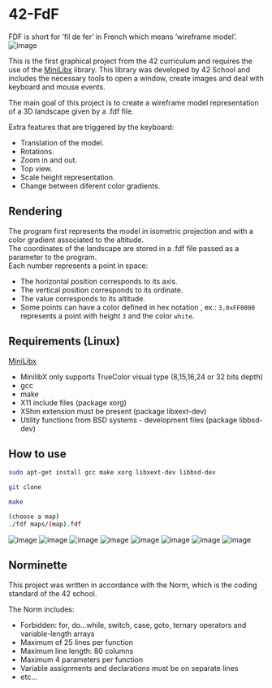 # 42-FdF
FDF is short for ’fil de fer’ in French which means ’wireframe model’.
![image](https://github.com/josevazf/42-FdF/blob/main/docs/img/img_6.png)

This is the first graphical project from the 42 curriculum and requires the use of the <a href="https://github.com/42Paris/minilibx-linux">MiniLibx</a> library. This library was developed by 42 School and includes the necessary tools to open a window, create images and deal with keyboard and mouse events.

The main goal of this project is to create a wireframe model representation of a 3D landscape given by a .fdf file. 

Extra features that are triggered by the keyboard:
- Translation of the model.
- Rotations.
- Zoom in and out.
- Top view.
- Scale height representation.
- Change between diferent color gradients.

## Rendering

The program first represents the model in isometric projection and with a color gradient associated to the altitude.\
The coordinates of the landscape are stored in a .fdf file passed as a parameter to
the program.\
Each number represents a point in space:
- The horizontal position corresponds to its axis.
- The vertical position corresponds to its ordinate.
- The value corresponds to its altitude.
- Some points can have a color defined in hex notation , ex.: `3,0xFF0000` represents a point with height `3` and the color `white`.

## Requirements (Linux)

<a href="https://github.com/42Paris/minilibx-linux">MiniLibx</a>
- MinilibX only supports TrueColor visual type (8,15,16,24 or 32 bits depth)
- gcc
- make
- X11 include files (package xorg)
- XShm extension must be present (package libxext-dev)
- Utility functions from BSD systems - development files (package libbsd-dev)

## How to use

```Bash
sudo apt-get install gcc make xorg libxext-dev libbsd-dev

git clone

make

(choose a map)
./fdf maps/(map).fdf
```
![image](https://github.com/josevazf/42-FdF/blob/main/docs/img/img_1.png)
![image](https://github.com/josevazf/42-FdF/blob/main/docs/img/img_2.png)
![image](https://github.com/josevazf/42-FdF/blob/main/docs/img/img_3.png)
![image](https://github.com/josevazf/42-FdF/blob/main/docs/img/img_4.png)
![image](https://github.com/josevazf/42-FdF/blob/main/docs/img/img_5.png)
![image](https://github.com/josevazf/42-FdF/blob/main/docs/img/img_7.png)
![image](https://github.com/josevazf/42-FdF/blob/main/docs/img/img_8.png)
![image](https://github.com/josevazf/42-FdF/blob/main/docs/img/img_9.png)

## Norminette
This project was written in accordance with the Norm, which is the coding standard of the 42 school.

The Norm includes:
- Forbidden: for, do...while, switch, case, goto, ternary operators and variable-length arrays 
- Maximum of 25 lines per function
- Maximum line length: 80 columns
- Maximum 4 parameters per function 
- Variable assignments and declarations must be on separate lines
- etc...
